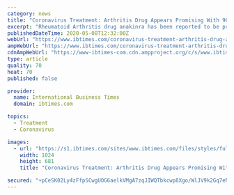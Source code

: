 ```yaml
---
category: news
title: "Coronavirus Treatment: Arthritis Drug Appears Promising With 90% Survival Rate And Reduced Respiratory Symptoms"
excerpt: "Rheumatoid Arthritis drug anakinra has been reported to be promising in treating acute respiratory distress syndrome and hyper-inflammation in COVID-19 patients reported a new stu"
publishedDateTime: 2020-05-08T12:32:00Z
webUrl: "https://www.ibtimes.com/coronavirus-treatment-arthritis-drug-appears-promising-90-survival-rate-reduced-2972733"
ampWebUrl: "https://www.ibtimes.com/coronavirus-treatment-arthritis-drug-appears-promising-90-survival-rate-reduced-2972733?amp=1"
cdnAmpWebUrl: "https://www-ibtimes-com.cdn.ampproject.org/c/s/www.ibtimes.com/coronavirus-treatment-arthritis-drug-appears-promising-90-survival-rate-reduced-2972733?amp=1"
type: article
quality: 70
heat: 70
published: false

provider:
  name: International Business Times
  domain: ibtimes.com

topics:
  - Treatment
  - Coronavirus

images:
  - url: "https://s1.ibtimes.com/sites/www.ibtimes.com/files/styles/full/public/2020/04/30/successful-drug-tests-may-provide-a-better-treatment.jpg"
    width: 1024
    height: 681
    title: "Coronavirus Treatment: Arthritis Drug Appears Promising With 90% Survival Rate And Reduced Respiratory Symptoms"

secured: "+pCeSK02Ly4zFfpSCwgUOG6aelkVMgA7zqJIWQTbkcwp8Xgo/WlJV9k2Gq7eN+pI3tVe23/FYJkL1qGXthirOOTwpU8bth05Flh/7DfWsbOmlW2gj4AlYWQEINNQra3ySIRCK7ruMlLvx7zI2BBzOQ0WLlDFA1nI6JD6NQ/iT/aPLNVF/xgZukJ+zt0l03HBCoZk7SwtVqdsLM2JshBbnzntBIcOB419Td+2VithyTpAStQo1CfSHd6lvs6lTiyCu1bR9QlA23RrB4qih29vBm9LV5IeClI1WeX8ZsKKEWNd6ew4fuzarNk3mGOxT7qzGT4UQ+vyWafcghcz6+8+3OaEz7NVjag6NVCYySKu9SVlj7y9vSzcYcj+v9QTtaCWUnyrncausikzY4+QwHrGq9C1IIQuQB4m9IM8+kIhejkXTizt9zVLfRmnXiHukAxgCktTbac/2YqqXt+VV7GUeuYvkafQ5lRqAPT+NU4EYFs=;Tq48NyuvCa6WsNLiTFc+rw=="
---
```


